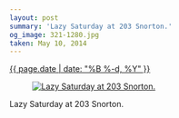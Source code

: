 ```yaml
---
layout: post
summary: 'Lazy Saturday at 203 Snorton.'
og_image: 321-1280.jpg
taken: May 10, 2014
---
```


<div class="post">
 <time>
  <a href="/321">
   {{ page.date | date: "%B %-d, %Y" }}
  </a>
 </time>
 <a href="/321">
  <figure data-taken="5/10/2014">
   <img alt="Lazy Saturday at 203 Snorton." sizes="(min-width: 700px) 50vw, calc(100vw - 2rem)" src="{{ site.assets_url }}/321-640.jpg" srcset="{{ site.assets_url }}/321-1280.jpg 1280w, {{ site.assets_url }}/321-960.jpg 960w, {{ site.assets_url }}/321-640.jpg 640w, {{ site.assets_url }}/321-320.jpg 320w"/>
  </figure>
 </a>
 <span>
  Lazy Saturday at 203 Snorton.
 </span>
</div>
